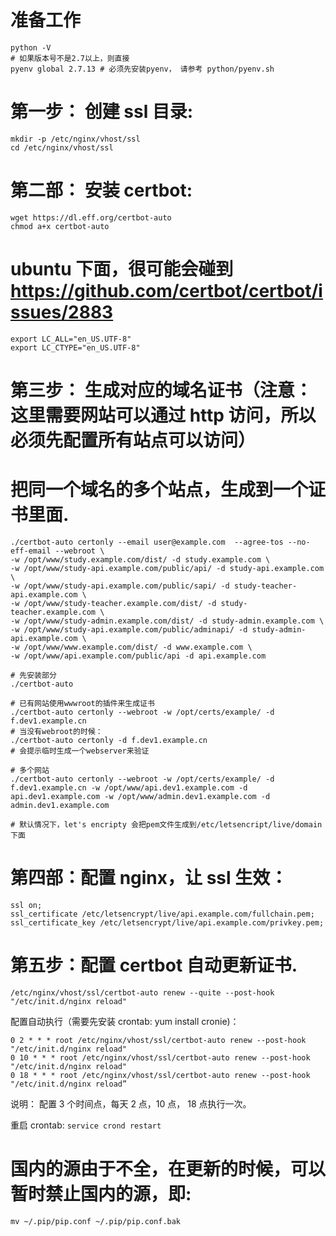 # 准备工作

```
python -V
# 如果版本号不是2.7以上，则直接
pyenv global 2.7.13 # 必须先安装pyenv， 请参考 python/pyenv.sh
```

# 第一步： 创建 ssl 目录:
```
mkdir -p /etc/nginx/vhost/ssl
cd /etc/nginx/vhost/ssl
```

# 第二部： 安装 certbot:
```
wget https://dl.eff.org/certbot-auto
chmod a+x certbot-auto
```

# ubuntu 下面，很可能会碰到 https://github.com/certbot/certbot/issues/2883
```
export LC_ALL="en_US.UTF-8"
export LC_CTYPE="en_US.UTF-8"
```
# 第三步： 生成对应的域名证书（注意：这里需要网站可以通过 http 访问，所以必须先配置所有站点可以访问）

# 把同一个域名的多个站点，生成到一个证书里面.

```
./certbot-auto certonly --email user@example.com  --agree-tos --no-eff-email --webroot \
-w /opt/www/study.example.com/dist/ -d study.example.com \
-w /opt/www/study-api.example.com/public/api/ -d study-api.example.com \
-w /opt/www/study-api.example.com/public/sapi/ -d study-teacher-api.example.com \
-w /opt/www/study-teacher.example.com/dist/ -d study-teacher.example.com \
-w /opt/www/study-admin.example.com/dist/ -d study-admin.example.com \
-w /opt/www/study-api.example.com/public/adminapi/ -d study-admin-api.example.com \
-w /opt/www/www.example.com/dist/ -d www.example.com \
-w /opt/www/api.example.com/public/api -d api.example.com
```

```
# 先安装部分
./certbot-auto

# 已有网站使用wwwroot的插件来生成证书
./certbot-auto certonly --webroot -w /opt/certs/example/ -d f.dev1.example.cn
# 当没有webroot的时候：
./certbot-auto certonly -d f.dev1.example.cn
# 会提示临时生成一个webserver来验证

# 多个网站
./certbot-auto certonly --webroot -w /opt/certs/example/ -d f.dev1.example.cn -w /opt/www/api.dev1.example.com -d api.dev1.example.com -w /opt/www/admin.dev1.example.com -d admin.dev1.example.com

# 默认情况下，let's encripty 会把pem文件生成到/etc/letsencript/live/domain下面
```

# 第四部：配置 nginx，让 ssl 生效：
```
ssl on;
ssl_certificate /etc/letsencrypt/live/api.example.com/fullchain.pem;
ssl_certificate_key /etc/letsencrypt/live/api.example.com/privkey.pem;
```

# 第五步：配置 certbot 自动更新证书.
```
/etc/nginx/vhost/ssl/certbot-auto renew --quite --post-hook "/etc/init.d/nginx reload"
```

配置自动执行（需要先安装 crontab: yum install cronie)：
```
0 2 * * * root /etc/nginx/vhost/ssl/certbot-auto renew --post-hook "/etc/init.d/nginx reload"
0 10 * * * root /etc/nginx/vhost/ssl/certbot-auto renew --post-hook "/etc/init.d/nginx reload"
0 18 * * * root /etc/nginx/vhost/ssl/certbot-auto renew --post-hook "/etc/init.d/nginx reload”
```

说明： 配置 3 个时间点，每天 2 点，10 点， 18 点执行一次。

重启 crontab:
`service crond restart`

# 国内的源由于不全，在更新的时候，可以暂时禁止国内的源，即:

`mv ~/.pip/pip.conf ~/.pip/pip.conf.bak`
